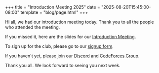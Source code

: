+++
title = "Introduction Meeting 2025"
date = "2025-08-20T15:45:00-08:00"
template = "blog/page.html"
+++

Hi all, we had our introduction meeting today. Thank you to all the people who attended the meeting.

If you missed it, here are the slides for our [Introduction Meeting](https://docs.google.com/presentation/d/1M58rri5-w1pfBouCWMCJ0tXM5CFKCJcUJC-tLSIVd2U/edit?usp=sharing).

To sign up for the club, please go to our [signup form](http://bit.ly/pps25-signups).

If you haven't yet, please join our [Discord](https://bit.ly/pps-discord) and [CodeForces Group](https://bit.ly/pps25-cf).

Thank you all. We look forward to seeing you next week.
